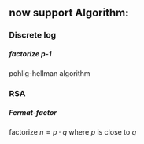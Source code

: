 ## now support Algorithm:
### Discrete log
##### factorize p-1
pohlig-hellman algorithm

### RSA

##### Fermat-factor

factorize $n = p\cdot q$ where  $p$ is close to $q$
